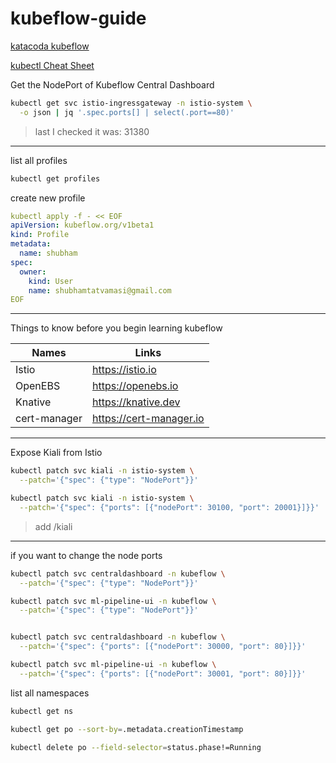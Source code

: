 # kubeflow-guide

[katacoda kubeflow](https://katacoda.com/embed/kubernetes-kubeflow)

[kubectl Cheat Sheet](https://kubernetes.io/docs/reference/kubectl/cheatsheet/)

Get the NodePort of Kubeflow Central Dashboard
```bash
kubectl get svc istio-ingressgateway -n istio-system \
  -o json | jq '.spec.ports[] | select(.port==80)'
```
> last I checked it was: 31380
---

list all profiles
```bash
kubectl get profiles
```

create new profile
```yaml
kubectl apply -f - << EOF
apiVersion: kubeflow.org/v1beta1
kind: Profile
metadata:
  name: shubham
spec:
  owner:
    kind: User
    name: shubhamtatvamasi@gmail.com
EOF
```
---

Things to know before you begin learning kubeflow

Names | Links
--- | ---
Istio | https://istio.io
OpenEBS | https://openebs.io
Knative | https://knative.dev
cert-manager | https://cert-manager.io

---

Expose Kiali from Istio
```bash
kubectl patch svc kiali -n istio-system \
  --patch='{"spec": {"type": "NodePort"}}'

kubectl patch svc kiali -n istio-system \
  --patch='{"spec": {"ports": [{"nodePort": 30100, "port": 20001}]}}'
```
> add /kiali
---

if you want to change the node ports
```bash
kubectl patch svc centraldashboard -n kubeflow \
  --patch='{"spec": {"type": "NodePort"}}'

kubectl patch svc ml-pipeline-ui -n kubeflow \
  --patch='{"spec": {"type": "NodePort"}}'


kubectl patch svc centraldashboard -n kubeflow \
  --patch='{"spec": {"ports": [{"nodePort": 30000, "port": 80}]}}'

kubectl patch svc ml-pipeline-ui -n kubeflow \
  --patch='{"spec": {"ports": [{"nodePort": 30001, "port": 80}]}}'
```

list all namespaces
```bash
kubectl get ns 
```



```bash
kubectl get po --sort-by=.metadata.creationTimestamp
```

```bash
kubectl delete po --field-selector=status.phase!=Running
```
